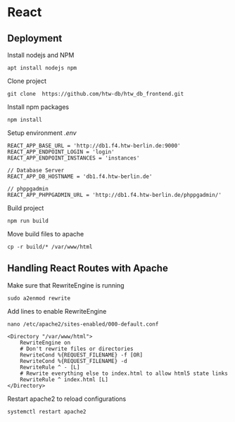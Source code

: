 # React

## Deployment

Install nodejs and NPM

```text
apt install nodejs npm
```

Clone project

```text
git clone  https://github.com/htw-db/htw_db_frontend.git
```

Install npm packages

```text
npm install
```

Setup environment _.env_

```text
REACT_APP_BASE_URL = 'http://db1.f4.htw-berlin.de:9000'
REACT_APP_ENDPOINT_LOGIN = 'login'
REACT_APP_ENDPOINT_INSTANCES = 'instances'

// Database Server
REACT_APP_DB_HOSTNAME = 'db1.f4.htw-berlin.de'

// phppgadmin
REACT_APP_PHPPGADMIN_URL = 'http://db1.f4.htw-berlin.de/phppgadmin/'
```

Build project

```text
npm run build
```

Move build files to apache

```text
cp -r build/* /var/www/html
```

## Handling React Routes with Apache

Make sure that RewriteEngine is running

```text
sudo a2enmod rewrite
```

Add lines to enable RewriteEngine

```text
nano /etc/apache2/sites-enabled/000-default.conf

<Directory "/var/www/html">
    RewriteEngine on
    # Don't rewrite files or directories
    RewriteCond %{REQUEST_FILENAME} -f [OR]
    RewriteCond %{REQUEST_FILENAME} -d
    RewriteRule ^ - [L]
    # Rewrite everything else to index.html to allow html5 state links
    RewriteRule ^ index.html [L]
</Directory>
```

Restart apache2 to reload configurations

```text
systemctl restart apache2
```

